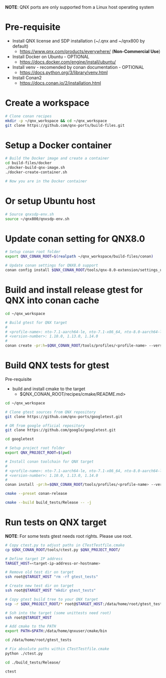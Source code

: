 **NOTE**: QNX ports are only supported from a Linux host operating system


# Pre-requisite

* Install QNX license and SDP installation (~/.qnx and ~/qnx800 by default)
  - https://www.qnx.com/products/everywhere/ (**Non-Commercial Use**)
* Install Docker on Ubuntu - OPTIONAL
  - https://docs.docker.com/engine/install/ubuntu/
* Install venv - recomended by conan documentation - OPTIONAL
  - https://docs.python.org/3/library/venv.html
* Install Conan2
  - https://docs.conan.io/2/installation.html

# Create a workspace

```bash
# Clone conan recipes
mkdir -p ~/qnx_workspace && cd ~/qnx_workspace
git clone https://github.com/qnx-ports/build-files.git
```

# Setup a Docker container
```bash
# Build the Docker image and create a container
cd build-files/docker
./docker-build-qnx-image.sh
./docker-create-container.sh

# Now you are in the Docker container
```

# Or setup Ubuntu host
```bash
# Source qnxsdp-env.sh
source ~/qnx800/qnxsdp-env.sh
```

# Update conan setting for QNX8.0
```bash
# Setup conan root folder
export QNX_CONAN_ROOT=$(realpath ~/qnx_workspace/build-files/conan)

# Update conan settings for QNX8.0 support
conan config install $QNX_CONAN_ROOT/tools/qnx-8.0-extension/settings_user.yml
```

# Build and install release gtest for QNX into conan cache
```bash
cd ~/qnx_workspace

# Build gtest for QNX target
#
# <profile-name>: nto-7.1-aarch64-le, nto-7.1-x86_64, nto-8.0-aarch64-le, nto-8.0-x86_64
# <version-number>: 1.10.0, 1.13.0, 1.14.0
#
conan create -pr:h=$QNX_CONAN_ROOT/tools/profiles/<profile-name> --version=<version-number> $QNX_CONAN_ROOT/recipes/gtest/all
```

# Build QNX tests for gtest

Pre-requisite

* build and install cmake to the target
  - $QNX_CONAN_ROOT/recipes/cmake/README.md>

```bash
cd ~/qnx_workspace

# Clone gtest sources from QNX repository
git clone https://github.com/qnx-ports/googletest.git

# OR from google official repository
git clone https://github.com/google/googletest.git

cd googletest

# Setup project root folder
export QNX_PROJECT_ROOT=$(pwd)

# Install conan toolchain for QNX target
#
# <profile-name>: nto-7.1-aarch64-le, nto-7.1-x86_64, nto-8.0-aarch64-le, nto-8.0-x86_64
# <version-number>: 1.10.0, 1.13.0, 1.14.0
#
conan install -pr:h=$QNX_CONAN_ROOT/tools/profiles/<profile-name> --version=<version-number> $QNX_CONAN_ROOT/recipes/gtest/tests

cmake --preset conan-release

cmake --build build_tests/Release -- -j
```

# Run tests on QNX target

**NOTE**: For some tests gtest needs root rights. Please use root.

```bash
# Copy ctest.py to adjust paths in CTestTestfile.cmake
cp $QNX_CONAN_ROOT/tools/ctest.py $QNX_PROJECT_ROOT/

# Define target IP address
TARGET_HOST=<target-ip-address-or-hostname>

# Remove old test dir on target
ssh root@$TARGET_HOST "rm -rf gtest_tests"

# Create new test dir on target
ssh root@$TARGET_HOST "mkdir gtest_tests"

# Copy gtest build tree to your QNX target
scp -r $QNX_PROJECT_ROOT/* root@$TARGET_HOST:/data/home/root/gtest_tests/

# Ssh into the target (some unittests need root)
ssh root@$TARGET_HOST

# Add cmake to the PATH
export PATH=$PATH:/data/home/qnxuser/cmake/bin

cd /data/home/root/gtest_tests

# Fix absolute paths within CTestTestfile.cmake
python ./ctest.py

cd ./build_tests/Release/

ctest
```
